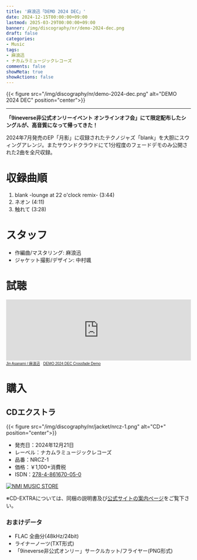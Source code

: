 ```yaml
---
title: '麻浪迅「DEMO 2024 DEC」'
date: 2024-12-15T00:00:00+09:00
lastmod: 2025-03-29T00:00:00+09:00
banner: /img/discography/nr/demo-2024-dec.png
draft: false
categories:
- Music
tags:
- 麻浪迅
- ナカムラミュージックレコーズ
comments: false
showMeta: true
showActions: false
---
```


{{< figure src="/img/discography/nr/demo-2024-dec.png" alt="DEMO 2024 DEC" position="center">}}

-----

**「9ineverse非公式オンリーイベント オンラインオフ会」にて限定配布したシングルが、高音質になって帰ってきた！**

2024年7月発売のEP「月影」に収録されたテクノジャズ「blank」を大胆にスウィングアレンジ。またサウンドクラウドにて1分程度のフェードデモのみ公開された2曲を全尺収録。

# 収録曲順
1. blank -lounge at 22 o'clock remix- (3:44)
2. ネオン (4:11)
3. 触れて (3:28)

# スタッフ
- 作編曲/マスタリング: 麻浪迅
- ジャケット撮影/デザイン: 中村颯

# 試聴
<iframe width="100%" height="166" scrolling="no" frameborder="no" allow="autoplay" src="https://w.soundcloud.com/player/?url=https%3A//api.soundcloud.com/tracks/1969887727&color=%234ec8ca&auto_play=false&hide_related=false&show_comments=true&show_user=true&show_reposts=false&show_teaser=true"></iframe><div style="font-size: 10px; color: #cccccc;line-break: anywhere;word-break: normal;overflow: hidden;white-space: nowrap;text-overflow: ellipsis; font-family: Interstate,Lucida Grande,Lucida Sans Unicode,Lucida Sans,Garuda,Verdana,Tahoma,sans-serif;font-weight: 100;"><a href="https://soundcloud.com/hayatehay" title="Jin Asanami / 麻浪迅">Jin Asanami / 麻浪迅</a> · <a href="https://soundcloud.com/hayatehay/demo-2024-dec-crossfade-demo" title="DEMO 2024 DEC Crossfade Demo" target="_blank">DEMO 2024 DEC Crossfade Demo</a></div>

# 購入
## CDエクストラ
{{< figure src="/img/discography/nr/jacket/nrcz-1.png" alt="CD+" position="center">}}

- 発売日：2024年12月21日
- レーベル：ナカムラミュージックレコーズ
- 品番：NRCZ-1
- 価格：￥1,100+消費税
- ISDN：[278-4-861670-05-0](https://isdn.jp/2784861670050)

<a href="https://nmimusic.booth.pm/items/6371255" target="_blank"><img src="/img/banner/nmi_music_store.png" alt="NMI MUSIC STORE"></a>

※CD-EXTRAについては、同梱の説明書及び[公式サイトの案内ページ](https://nmimusic.github.io/cdextra/)をご覧下さい。

### おまけデータ
- FLAC 全曲分(48kHz/24bit)
- ライナーノーツ(TXT形式)
- 「9ineverse非公式オンリー」サークルカット/フライヤー(PNG形式)
